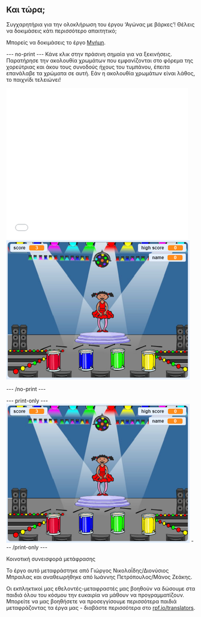 ## Και τώρα;

Συγχαρητήρια για την ολοκλήρωση του έργου ‘Αγώνας με βάρκες’! Θέλεις να δοκιμάσεις κάτι περισσότερο απαιτητικό;

Μπορείς να δοκιμάσεις το έργο [Μνήμη](https://projects.raspberrypi.org/el-GR/projects/memory?utm_source=pathway&utm_medium=whatnext&utm_campaign=projects).

--- no-print --- Κάνε κλικ στην πράσινη σημαία για να ξεκινήσεις. Παρατήρησε την ακολουθία χρωμάτων που εμφανίζονται στο φόρεμα της χορεύτριας και άκου τους συνοδούς ήχους του τυμπάνου, έπειτα επανάλαβε τα χρώματα σε αυτή. Εάν η ακολουθία χρωμάτων είναι λάθος, το παιχνίδι τελειώνει!

<div class="scratch-preview">
  <iframe allowtransparency="true" width="485" height="402" src="//scratch.mit.edu/projects/embed/284452634/?autostart=false" frameborder="0" allowfullscreen scrolling="no" mark="crwd-mark"></iframe> <img src="images/memory-screenshot.png" />
</div>

--- /no-print ---

--- print-only --- ![screenshot of finished game](images/memory-screenshot.png) --- /print-only ---


Κοινοτική συνεισφορά μετάφρασης

Το έργο αυτό μεταφράστηκε από Γιώργος Νικολαΐδης/Διονύσιος Μπραιλας και αναθεωρήθηκε από Ιωάννης Πετρόπουλος/Μάνος Ζεάκης.

Οι εκπληκτικοί μας εθελοντές-μεταφραστές μας βοηθούν να δώσουμε στα παιδιά όλου του κόσμου την ευκαιρία να μάθουν να προγραμματίζουν. Μπορείτε να μας βοηθήσετε να προσεγγίσουμε περισσότερα παιδιά μεταφράζοντας τα έργα μας - διαβάστε περισσότερα στο [rpf.io/translators](https://rpf.io/translators).